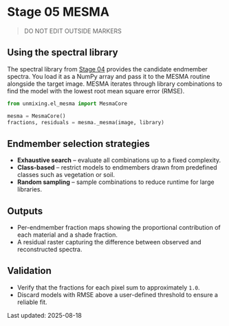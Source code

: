 # Stage 05 MESMA

> DO NOT EDIT OUTSIDE MARKERS
<!-- FILLME:START -->
## Using the spectral library
The spectral library from [Stage 04](stage-04-spectral-library.md) provides the
candidate endmember spectra. You load it as a NumPy array and pass it to the
MESMA routine alongside the target image. MESMA iterates through library
combinations to find the model with the lowest root mean square error (RMSE).

```python
from unmixing.el_mesma import MesmaCore

mesma = MesmaCore()
fractions, residuals = mesma._mesma(image, library)
```

## Endmember selection strategies
- **Exhaustive search** – evaluate all combinations up to a fixed complexity.
- **Class-based** – restrict models to endmembers drawn from predefined
  classes such as vegetation or soil.
- **Random sampling** – sample combinations to reduce runtime for large
  libraries.

## Outputs
- Per-endmember fraction maps showing the proportional contribution of each
  material and a shade fraction.
- A residual raster capturing the difference between observed and reconstructed
  spectra.

## Validation
- Verify that the fractions for each pixel sum to approximately `1.0`.
- Discard models with RMSE above a user-defined threshold to ensure a reliable
  fit.

Last updated: 2025-08-18
<!-- FILLME:END -->
